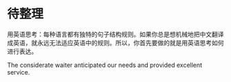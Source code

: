 # 待整理

用英语思考：每种语言都有独特的句子结构规则。如果你总是想机械地把中文翻译成英语，就永远无法适应英语中的规则。所以，你首先要做的就是用英语思考如何进行表达。



The considerate waiter anticipated our needs and provided excellent service.






